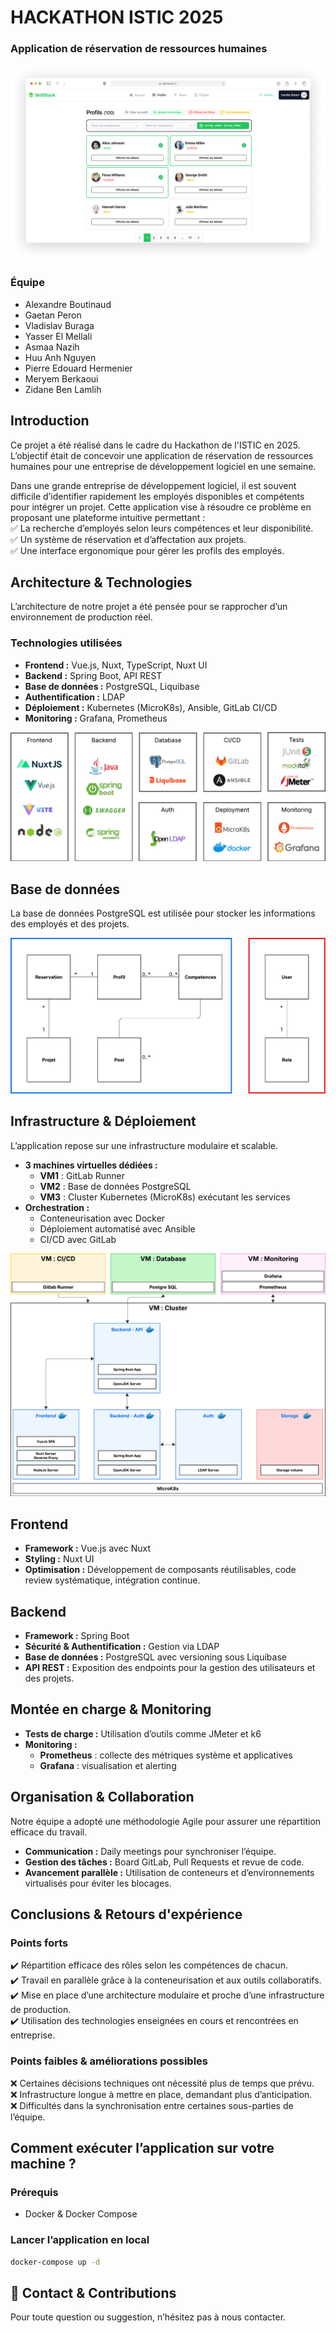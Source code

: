 # **HACKATHON ISTIC 2025**  
### **Application de réservation de ressources humaines**  

![Présentation de l'application](./docs/images/app.png)  

### **Équipe**  
- Alexandre Boutinaud
- Gaetan Peron
- Vladislav Buraga 
- Yasser El Mellali
- Asmaa Nazih
- Huu Anh Nguyen
- Pierre Edouard Hermenier
- Meryem Berkaoui
- Zidane Ben Lamlih

## **Introduction**
Ce projet a été réalisé dans le cadre du Hackathon de l'ISTIC en 2025. L’objectif était de concevoir une application de réservation de ressources humaines pour une entreprise de développement logiciel en une semaine.

Dans une grande entreprise de développement logiciel, il est souvent difficile d’identifier rapidement les employés disponibles et compétents pour intégrer un projet. Cette application vise à résoudre ce problème en proposant une plateforme intuitive permettant :  
✅ La recherche d’employés selon leurs compétences et leur disponibilité.  
✅ Un système de réservation et d’affectation aux projets.  
✅ Une interface ergonomique pour gérer les profils des employés.  

## **Architecture & Technologies**  
L’architecture de notre projet a été pensée pour se rapprocher d’un environnement de production réel.  

### **Technologies utilisées**  
- **Frontend :** Vue.js, Nuxt, TypeScript, Nuxt UI  
- **Backend :** Spring Boot, API REST  
- **Base de données :** PostgreSQL, Liquibase  
- **Authentification :** LDAP  
- **Déploiement :** Kubernetes (MicroK8s), Ansible, GitLab CI/CD  
- **Monitoring :** Grafana, Prometheus

![Infrastructure](./docs/images/stack.png)

## **Base de données**
La base de données PostgreSQL est utilisée pour stocker les informations des employés et des projets.

![Base de données](./docs/images/bdd.png)

## **Infrastructure & Déploiement**  
L’application repose sur une infrastructure modulaire et scalable.  

- **3 machines virtuelles dédiées :**  
  - **VM1** : GitLab Runner  
  - **VM2** : Base de données PostgreSQL  
  - **VM3** : Cluster Kubernetes (MicroK8s) exécutant les services  
- **Orchestration :**  
  - Conteneurisation avec Docker  
  - Déploiement automatisé avec Ansible  
  - CI/CD avec GitLab  

![Infrastructure](./docs/images/schema-reseau.png)  

## **Frontend**  
- **Framework :** Vue.js avec Nuxt  
- **Styling :** Nuxt UI  
- **Optimisation :** Développement de composants réutilisables, code review systématique, intégration continue.  

## **Backend**  
- **Framework :** Spring Boot  
- **Sécurité & Authentification :** Gestion via LDAP  
- **Base de données :** PostgreSQL avec versioning sous Liquibase  
- **API REST :** Exposition des endpoints pour la gestion des utilisateurs et des projets.  

## **Montée en charge & Monitoring**  
- **Tests de charge :** Utilisation d’outils comme JMeter et k6  
- **Monitoring :**  
  - **Prometheus** : collecte des métriques système et applicatives  
  - **Grafana** : visualisation et alerting  

## **Organisation & Collaboration**  
Notre équipe a adopté une méthodologie Agile pour assurer une répartition efficace du travail.  

- **Communication :** Daily meetings pour synchroniser l’équipe.  
- **Gestion des tâches :** Board GitLab, Pull Requests et revue de code.  
- **Avancement parallèle :** Utilisation de conteneurs et d’environnements virtualisés pour éviter les blocages.  

## **Conclusions & Retours d'expérience**  

### **Points forts**  
✔️ Répartition efficace des rôles selon les compétences de chacun.  
✔️ Travail en parallèle grâce à la conteneurisation et aux outils collaboratifs.  
✔️ Mise en place d’une architecture modulaire et proche d’une infrastructure de production.  
✔️ Utilisation des technologies enseignées en cours et rencontrées en entreprise.  

### **Points faibles & améliorations possibles**  
❌ Certaines décisions techniques ont nécessité plus de temps que prévu.  
❌ Infrastructure longue à mettre en place, demandant plus d’anticipation.  
❌ Difficultés dans la synchronisation entre certaines sous-parties de l’équipe.  

## **Comment exécuter l’application sur votre machine ?**  

### **Prérequis**  
- Docker & Docker Compose

### **Lancer l’application en local**  
```bash
docker-compose up -d
```

## 📧 **Contact & Contributions**  
Pour toute question ou suggestion, n’hésitez pas à nous contacter.